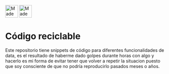 <p align="left">
  <a href="https://www.python.org/"><img src="http://ForTheBadge.com/images/badges/made-with-python.svg" alt="Made with Python" height="40"/></a>
  <a href="https://jupyter.org/try"><img src="https://img.shields.io/badge/Made%20with-Jupyter-orange?style=for-the-badge&logo=Jupyter" alt="Made with Jupyter" height="40"/></a>
</p>


# Código reciclable

Este repositorio tiene snippets de código para diferentes funcionalidades de data, es el resultado de haberme dado golpes durante horas con algo y hacerlo es mi forma de evitar tener que volver a repetir la situacion puesto que soy consciente de que no podría reproducirlo pasados meses o años.

